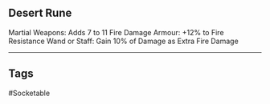 ## Desert Rune
Martial Weapons: Adds 7 to 11 Fire Damage
Armour: +12% to Fire Resistance
Wand or Staff: Gain 10% of Damage as Extra Fire Damage

---
## Tags
#Socketable
